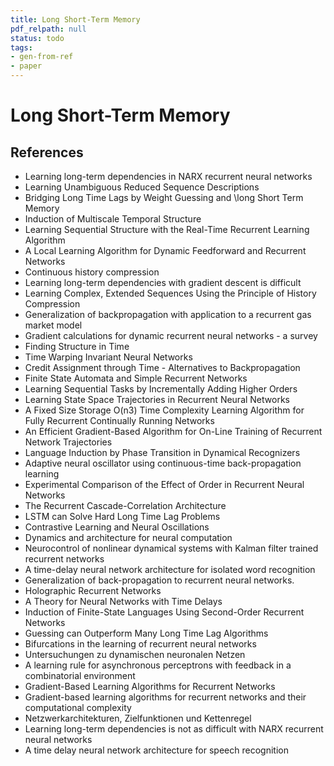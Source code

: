 ```yaml
---
title: Long Short-Term Memory
pdf_relpath: null
status: todo
tags:
- gen-from-ref
- paper
---
```


# Long Short-Term Memory

## References

- Learning long-term dependencies in NARX recurrent neural networks
- Learning Unambiguous Reduced Sequence Descriptions
- Bridging Long Time Lags by Weight Guessing and \long Short Term Memory
- Induction of Multiscale Temporal Structure
- Learning Sequential Structure with the Real-Time Recurrent Learning Algorithm
- A Local Learning Algorithm for Dynamic Feedforward and Recurrent Networks
- Continuous history compression
- Learning long-term dependencies with gradient descent is difficult
- Learning Complex, Extended Sequences Using the Principle of History Compression
- Generalization of backpropagation with application to a recurrent gas market model
- Gradient calculations for dynamic recurrent neural networks - a survey
- Finding Structure in Time
- Time Warping Invariant Neural Networks
- Credit Assignment through Time - Alternatives to Backpropagation
- Finite State Automata and Simple Recurrent Networks
- Learning Sequential Tasks by Incrementally Adding Higher Orders
- Learning State Space Trajectories in Recurrent Neural Networks
- A Fixed Size Storage O(n3) Time Complexity Learning Algorithm for Fully Recurrent Continually Running Networks
- An Efficient Gradient-Based Algorithm for On-Line Training of Recurrent Network Trajectories
- Language Induction by Phase Transition in Dynamical Recognizers
- Adaptive neural oscillator using continuous-time back-propagation learning
- Experimental Comparison of the Effect of Order in Recurrent Neural Networks
- The Recurrent Cascade-Correlation Architecture
- LSTM can Solve Hard Long Time Lag Problems
- Contrastive Learning and Neural Oscillations
- Dynamics and architecture for neural computation
- Neurocontrol of nonlinear dynamical systems with Kalman filter trained recurrent networks
- A time-delay neural network architecture for isolated word recognition
- Generalization of back-propagation to recurrent neural networks.
- Holographic Recurrent Networks
- A Theory for Neural Networks with Time Delays
- Induction of Finite-State Languages Using Second-Order Recurrent Networks
- Guessing can Outperform Many Long Time Lag Algorithms
- Bifurcations in the learning of recurrent neural networks
- Untersuchungen zu dynamischen neuronalen Netzen
- A learning rule for asynchronous perceptrons with feedback in a combinatorial environment
- Gradient-Based Learning Algorithms for Recurrent Networks
- Gradient-based learning algorithms for recurrent networks and their computational complexity
- Netzwerkarchitekturen, Zielfunktionen und Kettenregel
- Learning long-term dependencies is not as difficult with NARX recurrent neural networks
- A time delay neural network architecture for speech recognition

